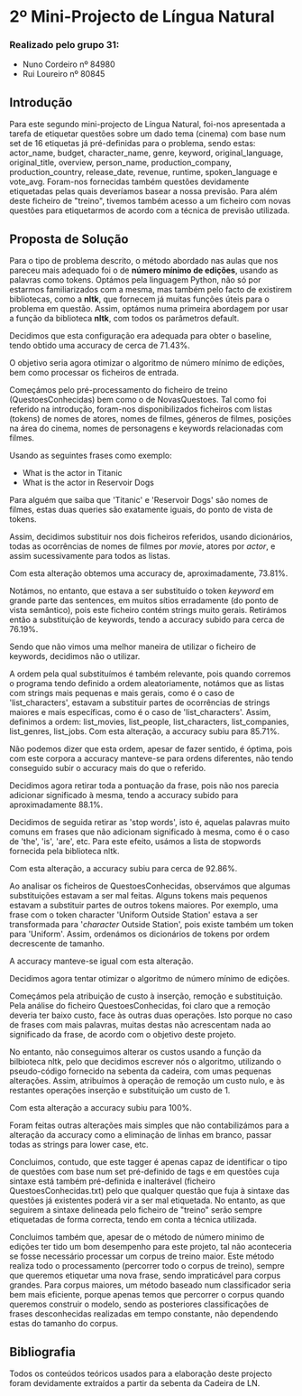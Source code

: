 # 2º Mini-Projecto de Língua Natural

### Realizado pelo grupo 31:
* Nuno Cordeiro nº 84980
* Rui Loureiro nº 80845

## Introdução
Para este segundo mini-projecto de Língua Natural, foi-nos apresentada a tarefa de etiquetar questões sobre um dado tema (cinema) com base num set de 16 etiquetas já pré-definidas para o problema, sendo estas:
actor_name, budget, character_name, genre, keyword, original_language, original_title, overview, person_name, production_company, production_country, release_date, revenue, runtime, spoken_language e vote_avg.
Foram-nos fornecidas também questões devidamente etiquetadas pelas quais deveríamos basear a nossa previsão. Para além deste ficheiro de "treino", tivemos também acesso a um ficheiro com novas questões para etiquetarmos de acordo com a técnica de previsão utilizada.

## Proposta de Solução
Para o tipo de problema descrito, o método abordado nas aulas que nos pareceu mais adequado foi o de **número mínimo de edições**, usando as palavras como tokens. 
Optámos pela linguagem Python, não só por estarmos familiarizados com a mesma, mas também pelo facto de existirem bibliotecas, como a **nltk**, que fornecem já muitas funções úteis para o problema em questão.
Assim, optámos numa primeira abordagem por usar a função da biblioteca **nltk**, com todos os parâmetros default.

Decidimos que esta configuração era adequada para obter o baseline, tendo obtido uma accuracy de cerca de 71.43%.

O objetivo seria agora otimizar o algoritmo de número mínimo de edições, bem como processar os ficheiros de entrada.


Começámos pelo pré-processamento do ficheiro de treino (QuestoesConhecidas) bem como o de NovasQuestoes.
Tal como foi referido na introdução, foram-nos disponibilizados ficheiros com listas (tokens) de nomes de atores, nomes de filmes, géneros de filmes, posições na área do cinema, nomes de personagens e keywords relacionadas com filmes.

Usando as seguintes frases como exemplo:
* What is the actor in Titanic
* What is the actor in Reservoir Dogs

Para alguém que saiba que 'Titanic' e 'Reservoir Dogs' são nomes de filmes, estas duas queries são exatamente iguais, do ponto de vista de tokens. 

Assim, decidimos substituir nos dois ficheiros referidos, usando dicionários, todas as ocorrências de nomes de filmes por _movie_, atores por _actor_, e assim sucessivamente para todos as listas.

Com esta alteração obtemos uma accuracy de, aproximadamente, 73.81%.

Notámos, no entanto, que estava a ser substituído o token _keyword_ em grande parte das sentences, em muitos sítios erradamente (do ponto de vista semântico), pois este ficheiro contém strings muito gerais. Retirámos então a substituição de keywords, tendo a accuracy subido para cerca de 76.19%.

Sendo que não vimos uma melhor maneira de utilizar o ficheiro de keywords, decidimos não o utilizar.

A ordem pela qual substituímos é também relevante, pois quando corremos o programa tendo definido a ordem aleatoriamente, notámos que as listas com strings mais pequenas e mais gerais, como é o caso de 'list_characters', estavam a substituir partes de ocorrências de strings maiores e mais específicas, como é o caso de 'list_characters'. Assim, definimos a ordem: list_movies, list_people, list_characters, list_companies, list_genres, list_jobs. 
Com esta alteração, a accuracy subiu para 85.71%.

Não podemos dizer que esta ordem, apesar de fazer sentido, é óptima, pois com este corpora a accuracy manteve-se para ordens diferentes, não tendo conseguido subir o accuracy mais do que o referido.

Decidimos agora retirar toda a pontuação da frase, pois não nos parecia adicionar significado à mesma, tendo a accuracy subido para aproximadamente 88.1%.

Decidimos de seguida retirar as 'stop words', isto é, aquelas palavras muito comuns em frases que não adicionam significado à mesma, como é o caso de 'the', 'is', 'are', etc. Para este efeito, usámos a lista de stopwords fornecida pela biblioteca nltk.

Com esta alteração, a accuracy subiu para cerca de 92.86%.

Ao analisar os ficheiros de QuestoesConhecidas, observámos que algumas substituições estavam a ser mal feitas. Alguns tokens mais pequenos estavam a substituir partes de outros tokens maiores. 
Por exemplo, uma frase com o token character 'Uniform Outside Station' estava a ser transformada para '_character_ Outside Station', pois existe também um token para 'Uniform'. Assim, ordenámos os dicionários de tokens por ordem decrescente de tamanho.

A accuracy manteve-se igual com esta alteração.

Decidimos agora tentar otimizar o algoritmo de número mínimo de edições.

Começámos pela atribuição de custo à inserção, remoção e substituição.
Pela análise do ficheiro QuestoesConhecidas, foi claro que a remoção deveria ter baixo custo, face às outras duas operações. Isto porque no caso de frases com mais palavras, muitas destas não acrescentam nada ao significado da frase, de acordo com o objetivo deste projeto.

No entanto, não conseguimos alterar os custos usando a função da bilbioteca nltk, pelo que decidimos escrever nós o algoritmo, utilizando o pseudo-código fornecido na sebenta da cadeira, com umas pequenas alterações.
Assim, atribuímos à operação de remoção um custo nulo, e às restantes operações inserção e substituição um custo de 1.

Com esta alteração a accuracy subiu para 100%.

Foram feitas outras alterações mais simples que não contabilizámos para a alteração da accuracy como a eliminação de linhas em branco, passar todas as strings para lower case, etc.

Concluimos, contudo, que este tagger é apenas capaz de identificar o tipo de questões com base num set pré-definido de tags e em questões cuja sintaxe está também pré-definida e inalterável (ficheiro QuestoesConhecidas.txt) pelo que qualquer questão que fuja à sintaxe das questões já existentes poderá vir a ser mal etiquetada. No entanto, as que seguirem a sintaxe delineada pelo ficheiro de "treino" serão sempre etiquetadas de forma correcta, tendo em conta a técnica utilizada.

Concluimos também que, apesar de o método de número minimo de edições ter tido um bom desempenho para este projeto, tal não aconteceria se fosse necessário processar um corpus de treino maior.
Este método realiza todo o processamento (percorrer todo o corpus de treino), sempre que queremos etiquetar uma nova frase, sendo impraticável para corpus grandes.
Para corpus maiores, um método baseado num classificador seria bem mais eficiente, porque apenas temos que percorrer o corpus quando queremos construir o modelo, sendo as posteriores classificações de frases desconhecidas realizadas em tempo constante, não dependendo estas do tamanho do corpus.

## Bibliografia
Todos os conteúdos teóricos usados para a elaboração deste projecto foram devidamente extraídos a partir da sebenta da Cadeira de LN.
